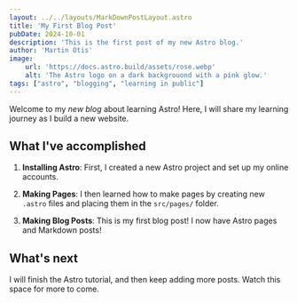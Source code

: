 ```yaml
---
layout: ../../layouts/MarkDownPostLayout.astro
title: 'My First Blog Post'
pubDate: 2024-10-01
description: 'This is the first post of my new Astro blog.'
author: 'Martin Otis'
image:
    url: 'https://docs.astro.build/assets/rose.webp'
    alt: 'The Astro logo on a dark backgrouond with a pink glow.'
tags: ["astro", "blogging", "learning in public"]
---
```


Welcome to my _new blog_ about learning Astro! Here, I will share my learning journey as I build a new website.

## What I've accomplished

1. **Installing Astro**: First, I created a new Astro project and set up my online accounts.

2. **Making Pages**: I then learned how to make pages by creating new `.astro` files and placing them in the `src/pages/` folder.

3. **Making Blog Posts**: This is my first blog post! I now have Astro pages and Markdown posts!

## What's next

I will finish the Astro tutorial, and then keep adding more posts. Watch this space for more to come.